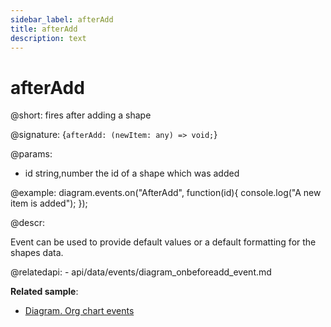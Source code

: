 ```yaml
---
sidebar_label: afterAdd
title: afterAdd
description: text
---
```


# afterAdd

@short: fires after adding a shape

@signature: {`afterAdd: (newItem: any) => void;`}

@params:

- id		string,number		the id of a shape which was added

@example:
diagram.events.on("AfterAdd", function(id){
	console.log("A new item is added");
});

@descr:

Event can be used to provide default values or a default formatting for the shapes data.

@relatedapi:
	- api/data/events/diagram_onbeforeadd_event.md

**Related sample**:
- [Diagram. Org chart events](https://snippet.dhtmlx.com/l38pct7c)